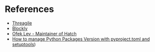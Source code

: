 # References

- [Threagile](https://threagile.io)
- [Blockly](https://developers.google.com/blockly)
- [Ofek Lev - Maintainer of Hatch](https://ofek.dev/)
- [How to manage Python Packages Version with pyproject.toml and setuptools](https://medium.com/@massimilianoriva96/how-to-manage-python-packages-version-with-pyproject-toml-and-setuptools-725ee1fa4fee))
